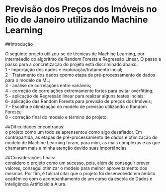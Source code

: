 # Previsão dos Preços dos Imóveis no Rio de Janeiro utilizando Machine Learning  

##Introdução  

O seguinte projeto utilizou-se de técnicas de Machine Learning, por interméedio do algoritmo de Random Forests e Regressão Linear.
O passo a passo para a concretização do projeto está discriminado abaixo:    
1 - Importação dos dados e exploração/tratamento incial;  
2 - Tratamento dos dados cpomo etapa de pré-processamento de dados para o modelo de ML;  
3 - análise de correlações entre variáveis;  
4 - correção de correlações extremamente fortes para evitar overfitting;  
5 - aplicação de Regressão linear para realizar alguns testes inciais;  
6- aplicação das Random Forests para previsão de preços dos Imóveis;  
7 - Escolha e otimização do modelo de previsão utilizando o Random Forests;  
8 - correção final do modelo e término do projeto.      

##Dificuldades encontradas:  
o projeto como um todo se aprensentou como algo desafiador. Em contrapartida, as etapas de pré-processamento de dados
e otimização do modelo de Machine Learning foram, para mim, as mais complexas e as que chamaram mais a minha atenção devido suas importâncias. 
  
##Considerações finais:  
considero o projeto como um sucesso, pois, além de conseguir prever valores, consegui otimizar o modelo para melhor aproveitamento dos mesmos.
Por fim, é fulcral citar que o projeto foi desenvolvido em âmbito acadêmico com o acompanhamento de um curso da escola de Dados e Inteligência Artificiald a Alura.

